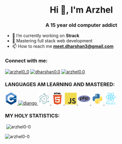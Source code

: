 <h1 align="center">Hi 👋, I'm Arzhel</h1>
<h3 align="center">A 15 year old computer addict</h3>

- 🔭 I’m currently working on **Strack**
- 🪽 Mastering full stack web development
- 📫 How to reach me **meet.dharshan3@gmail.com**

<h3 align="left">Connect with me:</h3>
<p align="left">
<a href="https://twitter.com/arzhel0_0" target="blank"><img align="center" src="https://raw.githubusercontent.com/rahuldkjain/github-profile-readme-generator/master/src/images/icons/Social/twitter.svg" alt="arzhel0_0" height="30" width="40" /></a>
<a href="https://instagram.com/dharshan0.0" target="blank"><img align="center" src="https://raw.githubusercontent.com/rahuldkjain/github-profile-readme-generator/master/src/images/icons/Social/instagram.svg" alt="dharshan0.0" height="30" width="40" /></a>
<a href="https://discord.gg/arzhel0.0" target="blank"><img align="center" src="https://raw.githubusercontent.com/rahuldkjain/github-profile-readme-generator/master/src/images/icons/Social/discord.svg" alt="arzhel0.0" height="30" width="40" /></a>
</p>


<h3 align="left">LANGUAGES AM LEARNING AND MASTERED:</h3>


<p align="left"> <a href="https://www.w3schools.com/cpp/" target="_blank" rel="noreferrer"> <img src="https://raw.githubusercontent.com/devicons/devicon/master/icons/cplusplus/cplusplus-original.svg" alt="cplusplus" width="40" height="40"/> </a> <a href="https://www.djangoproject.com/" target="_blank" rel="noreferrer"> <img src="https://cdn.worldvectorlogo.com/logos/django.svg" alt="django" width="40" height="40"/> </a> <a href="https://www.electronjs.org" target="_blank" rel="noreferrer"> <img src="https://raw.githubusercontent.com/devicons/devicon/master/icons/electron/electron-original.svg" alt="electron" width="40" height="40"/> </a> <a href="https://www.w3.org/html/" target="_blank" rel="noreferrer"> <img src="https://raw.githubusercontent.com/devicons/devicon/master/icons/html5/html5-original-wordmark.svg" alt="html5" width="40" height="40"/> </a> <a href="https://developer.mozilla.org/en-US/docs/Web/JavaScript" target="_blank" rel="noreferrer"> <img src="https://raw.githubusercontent.com/devicons/devicon/master/icons/javascript/javascript-original.svg" alt="javascript" width="40" height="40"/> </a> <a href="https://www.php.net" target="_blank" rel="noreferrer"> <img src="https://raw.githubusercontent.com/devicons/devicon/master/icons/php/php-original.svg" alt="php" width="40" height="40"/> </a> <a href="https://www.python.org" target="_blank" rel="noreferrer"> <img src="https://raw.githubusercontent.com/devicons/devicon/master/icons/python/python-original.svg" alt="python" width="40" height="40"/> </a> <a href="https://reactjs.org/" target="_blank" rel="noreferrer"> <img src="https://raw.githubusercontent.com/devicons/devicon/master/icons/react/react-original-wordmark.svg" alt="react" width="40" height="40"/> </a> </p>

<h3 align="left">MY HOLY STATISTICS:</h3>


<p>&nbsp;<img align="center" src="https://github-readme-stats.vercel.app/api?username=arzhel0-0&show_icons=true&locale=en" alt="arzhel0-0" /></p>

<p><img align="center" src="https://github-readme-streak-stats.herokuapp.com/?user=arzhel0-0&" alt="arzhel0-0" /></p>
